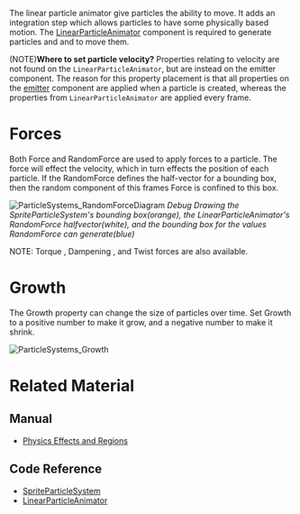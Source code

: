 The linear particle animator give particles the ability to move.  It adds an integration step which allows particles to have some physically based motion.  The [LinearParticleAnimator](https://github.com/ArendDanielek/ZeroDocsTest/blob/master/code_reference/class_reference/linearparticleanimator.markdown) component is required to generate particles and and to move them.

(NOTE)**Where to set particle velocity?** Properties relating to velocity are not found on the `LinearParticleAnimator`, but are instead on the emitter component.  The reason for this property placement is that all properties on the [emitter](https://github.com/ArendDanielek/ZeroDocsTest/blob/master/zero_editor_documentation/zeromanual/graphics/particles/emitters.markdown) component are applied when a particle is created, whereas the properties from `LinearParticleAnimator` are applied every frame.

 # Forces
Both Force  and RandomForce  are used to apply forces to a particle.  The force will effect the velocity, which in turn effects the position of each particle.  If the RandomForce  defines the half-vector for a bounding box, then the random component of this frames Force is confined to this box.



![ParticleSystems_RandomForceDiagram](https://media.githubusercontent.com/media/zeroengineteam/ZeroFiles/master/doc_files/46934.gif) *Debug Drawing the SpriteParticleSystem's bounding box(orange), the LinearParticleAnimator's RandomForce  halfvector(white), and the bounding box for the values RandomForce  can generate(blue)*


NOTE: Torque , Dampening , and Twist  forces are also available.

 # Growth
The Growth  property can change the size of particles over time.  Set Growth  to a positive number to make it grow, and a negative number to make it shrink.



![ParticleSystems_Growth](https://media.githubusercontent.com/media/zeroengineteam/ZeroFiles/master/doc_files/46666.gif)


 # Related Material
 ## Manual
- [Physics Effects and Regions](https://github.com/ArendDanielek/ZeroDocsTest/blob/master/zero_editor_documentation/zeromanual/physics/physicseffectsandregions.markdown)

 ## Code Reference
- [SpriteParticleSystem](https://github.com/ArendDanielek/ZeroDocsTest/blob/master/zero_editor_documentation/code_reference/class_reference/spriteparticlesystem.markdown)
- [LinearParticleAnimator](https://github.com/ArendDanielek/ZeroDocsTest/blob/master/code_reference/class_reference/linearparticleanimator.markdown) 
  
  
  
  
  
  
  

 